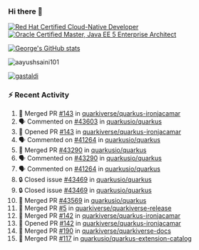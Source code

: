 ### Hi there 👋

<!--START_SECTION:badges-->
[![Red Hat Certified Cloud-Native Developer](https://images.credly.com/size/110x110/images/12ef4e4e-3d8d-4caf-9ab1-858c5bcb9619/image.png)](http://www.credly.com/badges/b6402e31-0894-48e6-b488-e2e551dcc809 "Red Hat Certified Cloud-Native Developer")
[![Oracle Certified Master, Java EE 5 Enterprise Architect](https://images.credly.com/size/110x110/images/1fa3549c-674c-4779-b3d6-d7d64eac2c23/Oracle-Certification-badge_OC-Master.png)](http://www.credly.com/badges/2565574e-b81d-410e-ab7d-24666ddcbe00 "Oracle Certified Master, Java EE 5 Enterprise Architect")
<!--END_SECTION:badges-->

[![George's GitHub stats](https://github-readme-stats.vercel.app/api?username=gastaldi&show=reviews,prs_merged&hide=contribs,prs&theme=transparent&show_icons=true)](https://github.com/anuraghazra/github-readme-stats)

<p align="left"> <img src="https://komarev.com/ghpvc/?username=gastaldi&label=Profile%20views&color=0e75b6&style=for-the-badge" alt="aayushsaini101" /> </p>

<p align="left"> <a href="https://github.com/ryo-ma/github-profile-trophy"><img src="https://github-profile-trophy.vercel.app/?username=gastaldi" alt="gastaldi" /></a> </p>

### :zap: Recent Activity

<!--START_SECTION:activity-->
1. 🎉 Merged PR [#143](https://github.com/quarkiverse/quarkus-ironjacamar/pull/143) in [quarkiverse/quarkus-ironjacamar](https://github.com/quarkiverse/quarkus-ironjacamar)
2. 🗣 Commented on [#43603](https://github.com/quarkusio/quarkus/pull/43603#issuecomment-2383664142) in [quarkusio/quarkus](https://github.com/quarkusio/quarkus)
3. 💪 Opened PR [#143](https://github.com/quarkiverse/quarkus-ironjacamar/pull/143) in [quarkiverse/quarkus-ironjacamar](https://github.com/quarkiverse/quarkus-ironjacamar)
4. 🗣 Commented on [#41264](https://github.com/quarkusio/quarkus/pull/41264#issuecomment-2383095439) in [quarkusio/quarkus](https://github.com/quarkusio/quarkus)
5. 🎉 Merged PR [#43290](https://github.com/quarkusio/quarkus/pull/43290) in [quarkusio/quarkus](https://github.com/quarkusio/quarkus)
6. 🗣 Commented on [#43290](https://github.com/quarkusio/quarkus/pull/43290#issuecomment-2383060179) in [quarkusio/quarkus](https://github.com/quarkusio/quarkus)
7. 🗣 Commented on [#41264](https://github.com/quarkusio/quarkus/pull/41264#issuecomment-2383014769) in [quarkusio/quarkus](https://github.com/quarkusio/quarkus)
8. 🔒 Closed issue [#43469](https://github.com/quarkusio/quarkus/issues/43469) in [quarkusio/quarkus](https://github.com/quarkusio/quarkus)
9. 🔒 Closed issue [#43469](https://github.com/quarkusio/quarkus/issues/43469) in [quarkusio/quarkus](https://github.com/quarkusio/quarkus)
10. 🎉 Merged PR [#43569](https://github.com/quarkusio/quarkus/pull/43569) in [quarkusio/quarkus](https://github.com/quarkusio/quarkus)
11. 🎉 Merged PR [#5](https://github.com/quarkiverse/quarkiverse-release/pull/5) in [quarkiverse/quarkiverse-release](https://github.com/quarkiverse/quarkiverse-release)
12. 🎉 Merged PR [#142](https://github.com/quarkiverse/quarkus-ironjacamar/pull/142) in [quarkiverse/quarkus-ironjacamar](https://github.com/quarkiverse/quarkus-ironjacamar)
13. 💪 Opened PR [#142](https://github.com/quarkiverse/quarkus-ironjacamar/pull/142) in [quarkiverse/quarkus-ironjacamar](https://github.com/quarkiverse/quarkus-ironjacamar)
14. 🎉 Merged PR [#190](https://github.com/quarkiverse/quarkiverse-docs/pull/190) in [quarkiverse/quarkiverse-docs](https://github.com/quarkiverse/quarkiverse-docs)
15. 🎉 Merged PR [#117](https://github.com/quarkusio/quarkus-extension-catalog/pull/117) in [quarkusio/quarkus-extension-catalog](https://github.com/quarkusio/quarkus-extension-catalog)
<!--END_SECTION:activity-->
